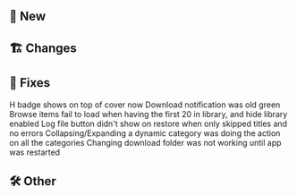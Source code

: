 ## 🥳 New
## 🏗️ Changes
## 🐜 Fixes
H badge shows on top of cover now
Download notification was old green
Browse items fail to load when having the first 20 in library, and hide library enabled
Log file button didn't show on restore when only skipped titles and no errors
Collapsing/Expanding a dynamic category was doing the action on all the categories
Changing download folder was not working until app was restarted
## 🛠️ Other
